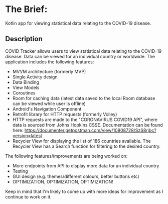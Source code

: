 # The Brief:

Kotlin app for viewing statistical data relating to the COVID-19 disease. 

## Description

COVID Tracker allows users to view statistical data relating to the COVID-19 disease. Data can be viewed for an individual country or worldwide. The application includes the following features:
* MVVM architecture (formerly MVP)
* Single Activity design
* Data Binding
* View Models
* Coroutines
* Room for caching data (latest data saved to the local Room database can be viewed while user is offline)
* Android's Navigation Component
* Retrofit library for HTTP requests (formerly Volley)
* HTTP requests are made to the "CORONAVIRUS COVID19 API", where data is sourced from Johns Hopkins CSSE. Documentation can be found here: https://documenter.getpostman.com/view/10808728/SzS8rjbc?version=latest
* Recycler View for displaying the list of 186 countries available. The Recycler View has a Search function for filtering to the desired country.

The following features/improvements are being worked on:
* More endpoints from API to display more data for an individual country
* Testing
* GUI design (e.g. themes/different colours, better buttons etc)
* OPTIMIZATION, OPTIMIZATION, OPTIMIZATION!

Keep in mind that I'm likely to come up with more ideas for improvement as I continue to work on it.
